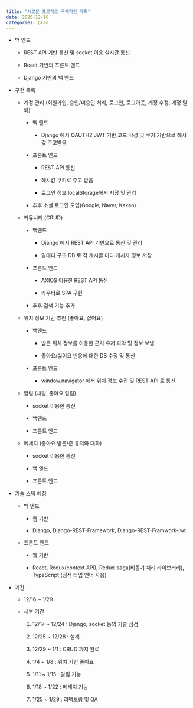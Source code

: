 ```yaml
---
title: "새로운 프로젝트 구체적인 계획"
date: 2020-12-16
categories: plan
---
```


- 백 엔드

  - REST API 기반 통신 및 socket 이용 실시간 통신

  - React 기반의 프론트 엔드

  - Django 기반의 백 엔드

- 구현 목록

  - 계정 관리 (회원가입, 승인/미승인 처리, 로그인, 로그아웃, 계정 수정, 계정 탈퇴)

    - 백 엔드

      - Django 에서 OAUTH2 JWT 기반 코드 작성 및 쿠키 기반으로 해시 값 주고받음

    - 프론트 엔드

      - REST API 통신

      - 해시값 쿠키로 주고 받음

      - 로그인 정보 localStorage에서 저장 및 관리

    - 추후 소셜 로그인 도입(Google, Naver, Kakao)

  - 커뮤니티 (CRUD)

    - 백엔드

      - Django 에서 REST API 기반으로 통신 및 관리

      - 일대다 구조 DB 로 각 게시글 마다 게시자 정보 저장

    - 프론트 엔드

      - AXIOS 이용한 REST API 통신

      - 라우터로 SPA 구현

    - 추후 검색 기능 추가

  - 위치 정보 기반 추천 (좋아요, 싫어요)

    - 백엔드

      - 받은 위치 정보를 이용한 근처 유저 파악 및 정보 보냄

      - 좋아요/싫어요 반응에 대한 DB 수정 및 통신

    - 프론트 엔드

      - window.navigator 에서 위치 정보 수집 및 REST API 로 통신

  - 알림 (채팅, 좋아요 알림)

    - socket 이용한 통신

    - 백엔드

    - 프론트 엔드

  - 메세지 (좋아요 받은/준 유저와 대화)

    - socket 이용한 통신

    - 백 엔드

    - 프론트 엔드

- 기술 스택 예정

  - 백 엔드

    - 웹 기반

    - Django, Django-REST-Framework, Django-REST-Framwork-jwt

  - 프론트 엔드

    - 웹 기반

    - React, Redux(context API), Redux-saga(비동기 처리 라이브러리), TypeScript (정적 타입 언어 사용)

- 기간

  - 12/16 ~ 1/29

  - 세부 기간

    1. 12/17 ~ 12/24 : Django, socket 등의 기술 점검

    2. 12/25 ~ 12/28 : 설계

    3. 12/29 ~ 1/1 : CRUD 까지 완료

    4. 1/4 ~ 1/8 : 위치 기반 좋아요

    5. 1/11 ~ 1/15 : 알림 기능

    6. 1/18 ~ 1/22 : 메세지 기능

    7. 1/25 ~ 1/29 : 리팩토링 및 QA
